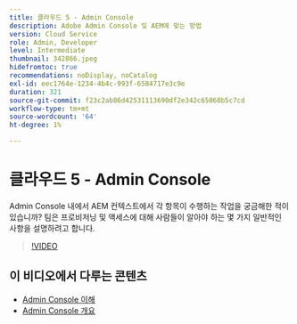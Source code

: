```yaml
---
title: 클라우드 5 - Admin Console
description: Adobe Admin Console 및 AEM에 맞는 방법
version: Cloud Service
role: Admin, Developer
level: Intermediate
thumbnail: 342866.jpeg
hidefromtoc: true
recommendations: noDisplay, noCatalog
exl-id: eec1764e-1234-4b4c-993f-6584717e3c9e
duration: 321
source-git-commit: f23c2ab86d42531113690df2e342c65060b5c7cd
workflow-type: tm+mt
source-wordcount: '64'
ht-degree: 1%

---
```


# 클라우드 5 - Admin Console

Admin Console 내에서 AEM 컨텍스트에서 각 항목이 수행하는 작업을 궁금해한 적이 있습니까? 팀은 프로비저닝 및 액세스에 대해 사람들이 알아야 하는 몇 가지 일반적인 사항을 설명하려고 합니다.

>[!VIDEO](https://video.tv.adobe.com/v/342866?quality=12&learn=on)

## 이 비디오에서 다루는 콘텐츠

+ [Admin Console 이해](https://experienceleague.adobe.com/docs/experience-manager-cloud-service/content/onboarding/onboarding-concepts/admin-console.html)
+ [Admin Console 개요](https://helpx.adobe.com/kr/enterprise/using/admin-console.html)
